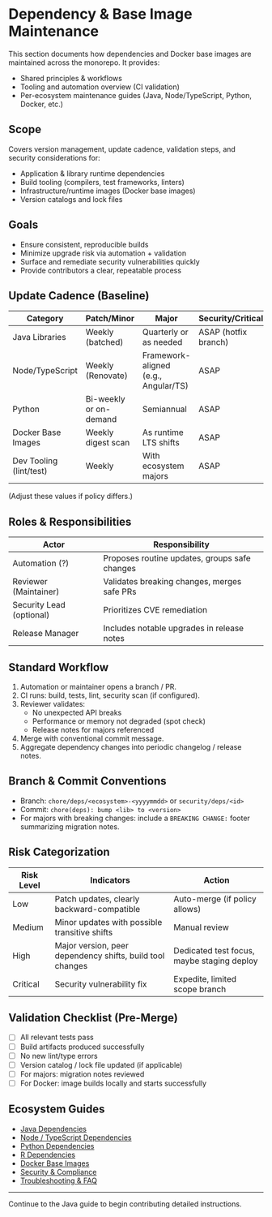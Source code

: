 # Dependency & Base Image Maintenance

This section documents how dependencies and Docker base images are maintained across the monorepo. It provides:

- Shared principles & workflows
- Tooling and automation overview (CI validation)
- Per-ecosystem maintenance guides (Java, Node/TypeScript, Python, Docker, etc.)

## Scope

Covers version management, update cadence, validation steps, and security considerations for:

- Application & library runtime dependencies
- Build tooling (compilers, test frameworks, linters)
- Infrastructure/runtime images (Docker base images)
- Version catalogs and lock files

## Goals

- Ensure consistent, reproducible builds
- Minimize upgrade risk via automation + validation
- Surface and remediate security vulnerabilities quickly
- Provide contributors a clear, repeatable process

## Update Cadence (Baseline)

| Category                | Patch/Minor            | Major                                | Security/Critical    |
| ----------------------- | ---------------------- | ------------------------------------ | -------------------- |
| Java Libraries          | Weekly (batched)       | Quarterly or as needed               | ASAP (hotfix branch) |
| Node/TypeScript         | Weekly (Renovate)      | Framework-aligned (e.g., Angular/TS) | ASAP                 |
| Python                  | Bi-weekly or on-demand | Semiannual                           | ASAP                 |
| Docker Base Images      | Weekly digest scan     | As runtime LTS shifts                | ASAP                 |
| Dev Tooling (lint/test) | Weekly                 | With ecosystem majors                | ASAP                 |

(Adjust these values if policy differs.)

## Roles & Responsibilities

| Actor                    | Responsibility                                |
| ------------------------ | --------------------------------------------- |
| Automation (?)           | Proposes routine updates, groups safe changes |
| Reviewer (Maintainer)    | Validates breaking changes, merges safe PRs   |
| Security Lead (optional) | Prioritizes CVE remediation                   |
| Release Manager          | Includes notable upgrades in release notes    |

## Standard Workflow

1. Automation or maintainer opens a branch / PR.
2. CI runs: build, tests, lint, security scan (if configured).
3. Reviewer validates:
   - No unexpected API breaks
   - Performance or memory not degraded (spot check)
   - Release notes for majors referenced
4. Merge with conventional commit message.
5. Aggregate dependency changes into periodic changelog / release notes.

## Branch & Commit Conventions

- Branch: `chore/deps/<ecosystem>-<yyyymmdd>` or `security/deps/<id>`
- Commit: `chore(deps): bump <lib> to <version>`
- For majors with breaking changes: include a `BREAKING CHANGE:` footer summarizing migration notes.

## Risk Categorization

| Risk Level | Indicators                                                | Action                                     |
| ---------- | --------------------------------------------------------- | ------------------------------------------ |
| Low        | Patch updates, clearly backward-compatible                | Auto-merge (if policy allows)              |
| Medium     | Minor updates with possible transitive shifts             | Manual review                              |
| High       | Major version, peer dependency shifts, build tool changes | Dedicated test focus, maybe staging deploy |
| Critical   | Security vulnerability fix                                | Expedite, limited scope branch             |

## Validation Checklist (Pre-Merge)

- [ ] All relevant tests pass
- [ ] Build artifacts produced successfully
- [ ] No new lint/type errors
- [ ] Version catalog / lock file updated (if applicable)
- [ ] For majors: migration notes reviewed
- [ ] For Docker: image builds locally and starts successfully

## Ecosystem Guides

- [Java Dependencies](java.md)
- [Node / TypeScript Dependencies](node.md)
- [Python Dependencies](python.md)
- [R Dependencies](r.md)
- [Docker Base Images](docker-images.md)
- [Security & Compliance](security.md)
- [Troubleshooting & FAQ](troubleshooting.md)

---

Continue to the Java guide to begin contributing detailed instructions.
